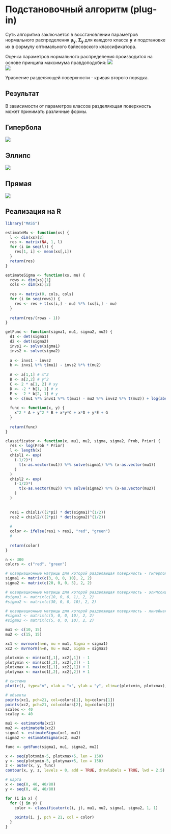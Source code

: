 # Подстановочный алгоритм (plug-in)

Суть алгоритма заключается в восстановлении параметров нормального распределения **μ<sub>y</sub>**, **Σ<sub>y</sub>** для каждого класса **y** и подстановке их в формулу оптимального байесовского классификатора.

Оценка параметров нормального распределения производится на основе принципа максимума правдоподобия:
![](mutex.png)\
![](sigmatex.png)

Уравнение разделяющей поверхности - кривая
второго порядка.

## Результат
В зависимости от параметров классов разделяющая поверхность может принимать различные формы.

## Гипербола
![](Screenshot_18.png)

## Эллипс
![](Screenshot_189.png)

## Прямая
![](Screenshot_20.png)

## Реализация на R
``` R
library("MASS")

estimateMu <- function(xs) {
  l <- dim(xs)[2]
  res <- matrix(NA, 1, l)
  for (i in seq(l)) {
    res[1, i] <- mean(xs[,i])
  }
  return(res)
}

estimateSigma <- function(xs, mu) {
  rows <- dim(xs)[1]
  cols <- dim(xs)[2]
  
  res <- matrix(0, cols, cols)
  for (i in seq(rows)) {
    res <- res + t(xs[i,] - mu) %*% (xs[i,] - mu)
  }
  
  return(res/(rows - 1))
}

getFunc <- function(sigma1, mu1, sigma2, mu2) {
  d1 <- det(sigma1)
  d2 <- det(sigma2)
  invs1 <- solve(sigma1)
  invs2 <- solve(sigma2)
  
  a <- invs1 - invs2
  b <- invs1 %*% t(mu1) - invs2 %*% t(mu2)
  
  A <- a[1,1] # x^2
  B <- a[2,2] # y^2
  C <- 2 * a[1, 2] # xy
  D <- -2 * b[1, 1] # x
  E <- -2 * b[2, 1] # y
  G <- c(mu1 %*% invs1 %*% t(mu1) - mu2 %*% invs2 %*% t(mu2)) + log(abs(det(sigma1))) - log(abs(det(sigma2)))
  
  func <- function(x, y) {
    x^2 * A + y^2 * B + x*y*C + x*D + y*E + G
  }
  
  return(func)
}

classificator <- function(x, mu1, mu2, sigma, sigma2, Prob, Prior) {
  res <- log(Prob * Prior)
  l <- length(x)
  chisl1 <- exp(
    (-1/2)*(
      t(x-as.vector(mu1)) %*% solve(sigma1) %*% (x-as.vector(mu1))
    )
  )
  chisl2 <- exp(
    (-1/2)*(
      t(x-as.vector(mu2)) %*% solve(sigma2) %*% (x-as.vector(mu2))
    )
  )
  
  
  res1 = chisl1/((2*pi) * det(sigma1)^(1/2))
  res2 = chisl2/((2*pi) * det(sigma2)^(1/2))
  
  #
  color <- ifelse(res1 > res2, "red", "green")
  #
  
  return(color)
}

n <- 300
colors <- c("red", "green")

# ковариационные матрицы для которой разделяющая поверхность - гиперполоид
sigma1 <- matrix(c(3, 0, 0, 10), 2, 2)
sigma2 <- matrix(c(20, 0, 0, 5), 2, 2)

# ковариационные матрицы для которой разделяющая поверхность - элипсоид
#sigma1 <- matrix(c(10, 0, 0, 1), 2, 2)
#sigma2 <- matrix(c(30, 0, 0, 10), 2, 2)

# ковариационные матрицы для которой разделяющая поверхность - линейная
#sigma1 <- matrix(c(5, 0, 0, 10), 2, 2)
#sigma2 <- matrix(c(5, 0, 0, 10), 2, 2)

mu1 <- c(10, 15)
mu2 <- c(15, 15)

xc1 <- mvrnorm(n=n, mu = mu1, Sigma = sigma1)
xc2 <- mvrnorm(n=n, mu = mu2, Sigma = sigma2)

plotxmin <- min(xc1[,1], xc2[,1]) - 1
plotymin <- min(xc1[,2], xc2[,2]) - 1
plotxmax <- max(xc1[,1], xc2[,1]) + 1
plotymax <- max(xc1[,2], xc2[,2]) + 1

# система
plot(c(), type="n", xlab = "x", ylab = "y", xlim=c(plotxmin, plotxmax), ylim = c(plotymin, plotymax))

# объекты
points(xc1, pch=21, col=colors[1], bg=colors[1])
points(xc2, pch=21, col=colors[2], bg=colors[2])
scalex <- 40
scaley <- 40

mu1 <- estimateMu(xc1)
mu2 <- estimateMu(xc2)
sigma1 <- estimateSigma(xc1, mu1)
sigma2 <- estimateSigma(xc2, mu2)

func <- getFunc(sigma1, mu1, sigma2, mu2)

x <- seq(plotxmin-5, plotxmax+5, len = 150)
y <- seq(plotymin-5, plotymax+5, len = 150)
z <- outer(x, y, func)
contour(x, y, z, levels = 0, add = TRUE, drawlabels = TRUE, lwd = 2.5)

# карта
x <- seq(0, 40, 40/80)
y <- seq(0, 40, 40/80)

for (i in x) {
  for (j in y) {
    color <- classificator(c(i, j), mu1, mu2, sigma1, sigma2, 1, 1)
    
    points(i, j, pch = 21, col = color)
  }
}
```